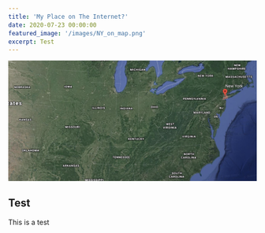 ```yaml
---
title: 'My Place on The Internet?'
date: 2020-07-23 00:00:00
featured_image: '/images/NY_on_map.png'
excerpt: Test
---
```


![](/images/NY_on_map.png)

## Test

This is a test
